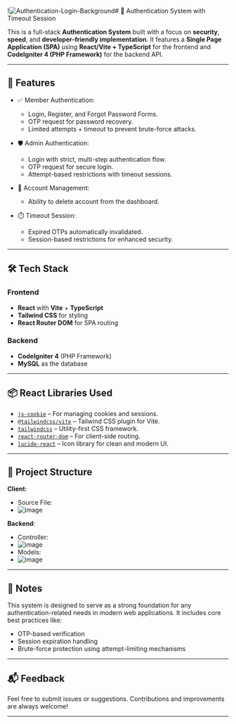 !![Authentication-Login-Background](https://github.com/user-attachments/assets/3b8afeaa-8467-4ed6-acb6-8da879632714)# 🔐 Authentication System with Timeout Session

This is a full-stack **Authentication System** built with a focus on **security**, **speed**, and **developer-friendly implementation**. It features a **Single Page Application (SPA)** using **React/Vite + TypeScript** for the frontend and **CodeIgniter 4 (PHP Framework)** for the backend API.

---

## 🚀 Features

- ✅ Member Authentication:
  - Login, Register, and Forgot Password Forms.
  - OTP request for password recovery.
  - Limited attempts + timeout to prevent brute-force attacks.

- 🛡️ Admin Authentication:
  - Login with strict, multi-step authentication flow.
  - OTP request for secure login.
  - Attempt-based restrictions with timeout sessions.

- 🧼 Account Management:
  - Ability to delete account from the dashboard.

- ⏱️ Timeout Session:
  - Expired OTPs automatically invalidated.
  - Session-based restrictions for enhanced security.

---

## 🛠️ Tech Stack

### Frontend
- **React** with **Vite** + **TypeScript**
- **Tailwind CSS** for styling
- **React Router DOM** for SPA routing

### Backend
- **CodeIgniter 4** (PHP Framework)
- **MySQL** as the database

---

## 📦 React Libraries Used

- [`js-cookie`](https://www.npmjs.com/package/js-cookie) – For managing cookies and sessions.
- [`@tailwindcss/vite`](https://www.npmjs.com/package/@tailwindcss/vite) – Tailwind CSS plugin for Vite.
- [`tailwindcss`](https://www.npmjs.com/package/tailwindcss) – Utility-first CSS framework.
- [`react-router-dom`](https://www.npmjs.com/package/react-router-dom) – For client-side routing.
- [`lucide-react`](https://www.npmjs.com/package/lucide-react) – Icon library for clean and modern UI.

---

## 📁 Project Structure

**Client**:
- Source File:
- ![image](https://github.com/user-attachments/assets/7ef5434b-cdad-4840-9824-b248a15ac28d)

**Backend**:
- Controller:
- ![image](https://github.com/user-attachments/assets/e716b401-0b3b-475a-9a32-8dc6d8fb8493)
- Models:
- ![image](https://github.com/user-attachments/assets/7574be66-2589-4c97-94b5-177e251b4992)


---

## 📌 Notes

This system is designed to serve as a strong foundation for any authentication-related needs in modern web applications. It includes core best practices like:
- OTP-based verification
- Session expiration handling
- Brute-force protection using attempt-limiting mechanisms

---

## 📬 Feedback

Feel free to submit issues or suggestions. Contributions and improvements are always welcome!

---

